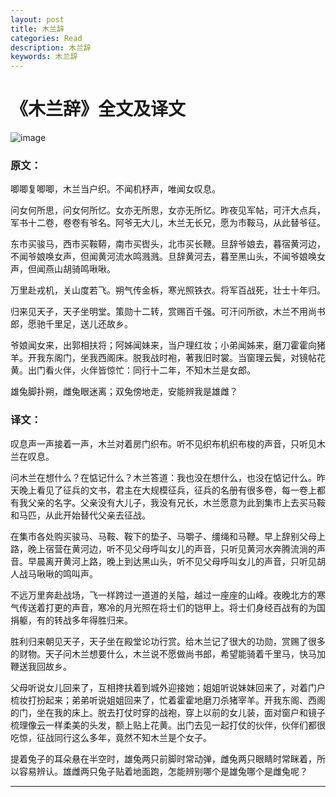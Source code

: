 ```yaml
---
layout: post
title: 木兰辞
categories: Read
description: 木兰辞
keywords: 木兰辞
---
```


# 《木兰辞》全文及译文

![image](https://github.com/weakchen007/aiwv.github.io/assets/58799395/5edc0722-0aee-436a-995e-6080cb312d42)

### 原文：

唧唧复唧唧，木兰当户织。不闻机杼声，唯闻女叹息。

问女何所思，问女何所忆。女亦无所思，女亦无所忆。昨夜见军帖，可汗大点兵，军书十二卷，卷卷有爷名。阿爷无大儿，木兰无长兄，愿为市鞍马，从此替爷征。

东市买骏马，西市买鞍鞯，南市买辔头，北市买长鞭。旦辞爷娘去，暮宿黄河边，不闻爷娘唤女声，但闻黄河流水鸣溅溅。旦辞黄河去，暮至黑山头，不闻爷娘唤女声，但闻燕山胡骑鸣啾啾。

万里赴戎机，关山度若飞。朔气传金柝，寒光照铁衣。将军百战死，壮士十年归。

归来见天子，天子坐明堂。策勋十二转，赏赐百千强。可汗问所欲，木兰不用尚书郎，愿驰千里足，送儿还故乡。

爷娘闻女来，出郭相扶将；阿姊闻妹来，当户理红妆；小弟闻姊来，磨刀霍霍向猪羊。开我东阁门，坐我西阁床。脱我战时袍，著我旧时裳。当窗理云鬓，对镜帖花黄。出门看火伴，火伴皆惊忙：同行十二年，不知木兰是女郎。

雄兔脚扑朔，雌兔眼迷离；双兔傍地走，安能辨我是雄雌？

### 译文：

叹息声一声接着一声，木兰对着房门织布。听不见织布机织布梭的声音，只听见木兰在叹息。

问木兰在想什么？在惦记什么？木兰答道：我也没在想什么，也没在惦记什么。昨天晚上看见了征兵的文书，君主在大规模征兵，征兵的名册有很多卷，每一卷上都有我父亲的名字。父亲没有大儿子，我没有兄长，木兰愿意为此到集市上去买马鞍和马匹，从此开始替代父亲去征战。

在集市各处购买骏马、马鞍、鞍下的垫子、马嚼子、缰绳和马鞭。早上辞别父母上路，晚上宿营在黄河边，听不见父母呼叫女儿的声音，只听见黄河水奔腾流淌的声音。早晨离开黄河上路，晚上到达黑山头，听不见父母呼叫女儿的声音，只听见胡人战马啾啾的鸣叫声。

不远万里奔赴战场，飞一样跨过一道道的关隘，越过一座座的山峰。夜晚北方的寒气传送着打更的声音，寒冷的月光照在将士们的铠甲上。将士们身经百战有的为国捐躯，有的转战多年得胜归来。

胜利归来朝见天子，天子坐在殿堂论功行赏。给木兰记了很大的功勋，赏赐了很多的财物。天子问木兰想要什么，木兰说不愿做尚书郎，希望能骑着千里马，快马加鞭送我回故乡。

父母听说女儿回来了，互相搀扶着到城外迎接她；姐姐听说妹妹回来了，对着门户梳妆打扮起来；弟弟听说姐姐回来了，忙着霍霍地磨刀杀猪宰羊。开我东阁、西阁的门，坐在我的床上。脱去打仗时穿的战袍，穿上以前的女儿装，面对窗户和镜子梳理像云一样柔美的头发，额上贴上花黄。出门去见一起打仗的伙伴，伙伴们都很吃惊，征战同行这么多年，竟然不知木兰是个女子。

提着兔子的耳朵悬在半空时，雄兔两只前脚时常动弹，雌兔两只眼睛时常眯着，所以容易辨认。雄雌两只兔子贴着地面跑，怎能辨别哪个是雄兔哪个是雌兔呢？


-------
